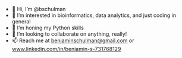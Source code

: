 - 👋 Hi, I’m @bschulman
- 👀 I’m interested in bioinformatics, data analytics, and just coding in general
- 🌱 I’m honing my Python skills
- 💞️ I’m looking to collaborate on anything, really!
- 📫 Reach me at benjaminschulman@gmail.com or www.linkedin.com/in/benjamin-s-731768129

